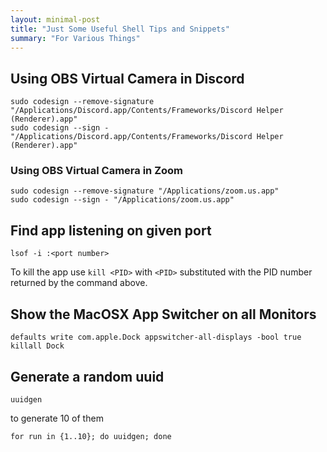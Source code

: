```yaml
---
layout: minimal-post
title: "Just Some Useful Shell Tips and Snippets"
summary: "For Various Things"
---
```


<link href="/css/syntax.css" rel="stylesheet">

## Using OBS Virtual Camera in Discord

```shell
sudo codesign --remove-signature "/Applications/Discord.app/Contents/Frameworks/Discord Helper (Renderer).app"
sudo codesign --sign - "/Applications/Discord.app/Contents/Frameworks/Discord Helper (Renderer).app"
```

### Using OBS Virtual Camera in Zoom

```shell
sudo codesign --remove-signature "/Applications/zoom.us.app"
sudo codesign --sign - "/Applications/zoom.us.app"
```

## Find app listening on given port

```shell
lsof -i :<port number>
```

To kill the app use `kill <PID>` with `<PID>` substituted with the PID number returned by the command above.

## Show the MacOSX App Switcher on all Monitors

```shell
defaults write com.apple.Dock appswitcher-all-displays -bool true
killall Dock
```

## Generate a random uuid
```shell
uuidgen
```
to generate 10 of them
```shell
for run in {1..10}; do uuidgen; done
```

